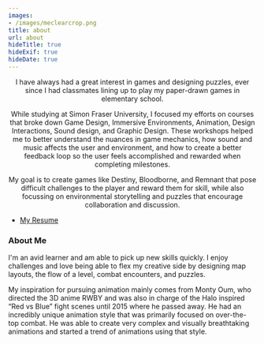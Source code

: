 ```yaml
---
images:
- /images/meclearcrop.png
title: about
url: about
hideTitle: true
hideExif: true
hideDate: true
---
```


<div align="center">
	<p>
        I have always had a great interest in games and designing puzzles, ever since I had classmates lining up to play my paper-drawn games in elementary school.
	</p>
	<p>
		While studying at Simon Fraser University, I focused my efforts on courses that broke down Game Design, Immersive Environments, Animation, Design Interactions, Sound design, and Graphic Design. These workshops helped me to better understand the nuances in game mechanics, how sound and music affects the user and environment, and how to create a better feedback loop so the user feels accomplished and rewarded when completing milestones.

  My goal is to create games like Destiny, Bloodborne, and Remnant that pose difficult challenges to the player and reward them for skill, while also focussing on environmental storytelling and puzzles that encourage collaboration and discussion.
	</p>
</div>

- [My Resume](/images/thecastle.png)

### About Me

​I'm an avid learner and am able to pick up new skills quickly. I enjoy challenges and love being able to flex my creative side by designing map layouts, the flow of a level, combat encounters, and puzzles.

My inspiration for pursuing animation mainly comes from Monty Oum, who directed the 3D anime RWBY and was also in charge of the Halo inspired “Red vs Blue” fight scenes until 2015 where he passed away. He had an incredibly unique animation style that was primarily focused on over-the-top combat. He was able to create very complex and visually breathtaking animations and started a trend of animations using that style.
